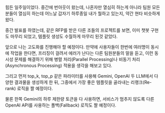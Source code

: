 <p>힘든 일주일이었다. 중간에 번아웃이 왔는데, 나혼자만 열심히 하는게 아니라 팀원 모든 분들이 열심히 하는데 어느날 갑자기 하루종일 내가 뭘하고 있는지, 약간 현타 비슷하게 왔다.</p>
<p>중간 발표를 하였는데, 같은 RFP를 받은 다른 조들의 프로젝트를 보면, 이미 챗봇 구현도 마무리 되었고, 템플릿 생성도 수월하게 마무리 된것 같았다.</p>
<p>앞으로 나는 고도화를 진행해야 할 예정이다.
만약에 사용자들이 한번에 여러명이 동시에 작업을 한다면, 프리징이 걸려서 에러가 난다는 다른 팀원분들의 말을 듣고, 이런 동시성 문제를 해결하기 위해 병렬 처리(Parallel Processing)나 비동기 처리(Asynchronous Processing) 적용을 생각을 해보고 있다.</p>
<p>그리고 먼저 top_k, top_p 같은 파라미터를 사용해 Gemini, OpenAI 두 LLM에서 다양한 결과물을 생성하게 한 뒤, 그중에서 가장 좋은 템플릿을 골라내는 리랭크(Re-rank) 로직을 짤 예정이다.</p>
<p>물론 한쪽 Gemini의 하루 제한량 토큰을 다 사용하면, 서비스가 멈추지 않도록 다른 OpenAI API를 사용하는 폴백(Fallback) 로직도 짤 예정이다.</p>